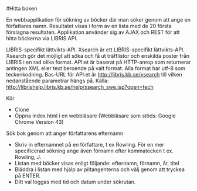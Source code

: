 #Hitta boken

En webbapplikation för sökning av böcker där man söker genom att ange en författares namn. 
Resultatet visas i form av en lista med de 20 första förslagna resultaten.
Applikation använder sig av AJAX och REST för att hitta böckerna via LIBRIS API.

LIBRIS-specifikt lättvikts-API.
Xsearch är ett LIBRIS-specifikt lättvikts-API. 
Xsearch gör det möjligt att söka och få ut träfflistor och enskilda poster från LIBRIS i en rad olika format. 
API:et är baserat på HTTP-anrop som returnerar antingen XML eller text beroende på valt format. 
Alla format har utf-8 som teckenkodning. 
Bas-URL för API:et är http://libris.kb.se/xsearch till vilken nedanstående parametrar hängs på.
Källa: http://librishelp.libris.kb.se/help/xsearch_swe.jsp?open=tech

Kör
* Clone
* Öppna index.html i en webbläsare (Webbläsare som stöds: Google Chrome Version 43)

Sök bok genom att anger författarens efternamn
* Skriv in efternamnet på en författare, t ex Rowling. För en mer specificerad sökning ange även förnamn efter kommatecken t ex. Rowling, J.
* Listan med böcker visas enligt följande: efternamn, förnamn, år, titel
* Bläddra i listan med hjälp av piltangenterna och välj genom att tryckea på ENTER.
* Ditt val loggas med tid och datum under sökrutan.

